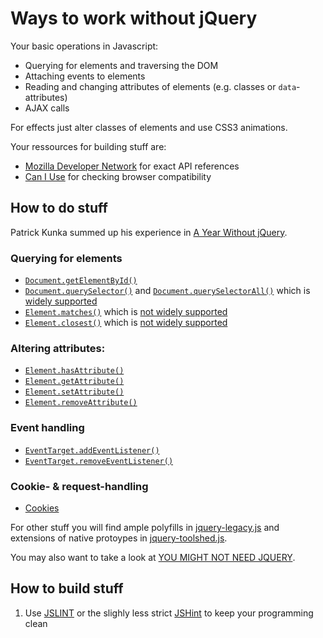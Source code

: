 Ways to work without jQuery
===========================
Your basic operations in Javascript:

* Querying for elements and traversing the DOM
* Attaching events to elements
* Reading and changing attributes of elements (e.g. classes or `data`-attributes)
* AJAX calls

For effects just alter classes of elements and use CSS3 animations.

Your ressources for building stuff are:

* [Mozilla Developer Network](https://developer.mozilla.org/en-US/docs/Web/API) for exact API references
* [Can I Use](http://caniuse.com/) for checking browser compatibility

How to do stuff
---------------------

Patrick Kunka summed up his experience in [A Year Without jQuery](http://blog.wearecolony.com/a-year-without-jquery/).

### Querying for elements

* [`Document.getElementById()`](https://developer.mozilla.org/en-US/docs/Web/API/Document/getElementById)
* [`Document.querySelector()`](https://developer.mozilla.org/en-US/docs/Web/API/Document/querySelector) and [`Document.querySelectorAll()`](https://developer.mozilla.org/en-US/docs/Web/API/Document/querySelectorAll) which is [widely supported](http://caniuse.com/#feat=queryselector)
* [`Element.matches()`](https://developer.mozilla.org/en-US/docs/Web/API/Element/matches) which is [not widely supported](http://caniuse.com/#feat=matchesselector)
* [`Element.closest()`](https://developer.mozilla.org/en-US/docs/Web/API/Element/closest) which is [not widely supported](http://caniuse.com/#feat=element-closest)

### Altering attributes:

* [`Element.hasAttribute()`](https://developer.mozilla.org/en-US/docs/Web/API/Element/hasAttribute)
* [`Element.getAttribute()`](https://developer.mozilla.org/en-US/docs/Web/API/Element/getAttribute)
* [`Element.setAttribute()`](https://developer.mozilla.org/en-US/docs/Web/API/Element/setAttribute)
* [`Element.removeAttribute()`](https://developer.mozilla.org/en-US/docs/Web/API/Element/removeAttribute)

### Event handling

* [`EventTarget.addEventListener()`](https://developer.mozilla.org/en-US/docs/Web/API/EventTarget/addEventListener)
* [`EventTarget.removeEventListener()`](https://developer.mozilla.org/en-US/docs/Web/API/EventTarget/removeEventListener)

### Cookie- & request-handling

* [Cookies](https://developer.mozilla.org/en-US/docs/Web/API/Document/cookie)

For other stuff you will find ample polyfills in [jquery-legacy.js](../src/jquery-legacy.js) and extensions of native protoypes in [jquery-toolshed.js](../src/jquery-toolshed.js).

You may also want to take a look at [YOU MIGHT NOT NEED JQUERY](http://youmightnotneedjquery.com/).

How to build stuff
------------------

1. Use [JSLINT](https://github.com/stephenmathieson/grunt-jslint) or the slighly less strict [JSHint](https://github.com/gruntjs/grunt-contrib-jshint) to keep your programming clean
